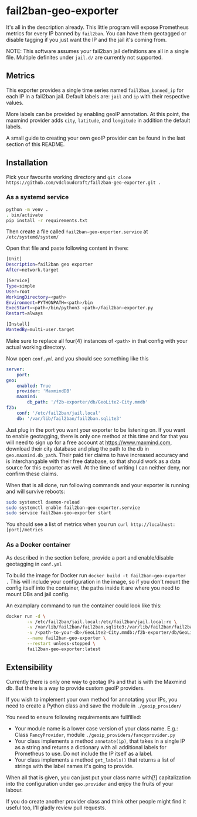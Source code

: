 # fail2ban-geo-exporter

It's all in the description already. This little program will expose Prometheus metrics for every IP banned by `fail2ban`. You can have them geotagged or disable tagging if you just want the IP and the jail it's coming from.

NOTE: This software assumes your fail2ban jail definitions are all in a single file. Multiple definites under `jail.d/` are currently not supported.

## Metrics

This exporter provides a single time series named `fail2ban_banned_ip` for each IP in a fail2ban jail.
Default labels are: `jail` and `ip` with their respective values.

More labels can be provided by enabling geoIP annotation. At this point, the maxmind provider adds `city`, `latitude`, and `longitude` in addition the default labels.

A small guide to creating your own geoIP provider can be found in the last section of this README.

## Installation

Pick your favourite working directory and `git clone https://github.com/vdcloudcraft/fail2ban-geo-exporter.git .`

### As a systemd service

```bash
python -m venv .
. bin/activate
pip install -r requirements.txt
```

Then create a file called `fail2ban-geo-exporter.service` at `/etc/systemd/system/`

Open that file and paste following content in there:

```bash
[Unit]
Description=fail2ban geo exporter
After=network.target

[Service]
Type=simple
User=root
WorkingDirectory=<path>
Environment=PYTHONPATH=<path>/bin
ExecStart=<path>/bin/python3 <path>/fail2ban-exporter.py
Restart=always

[Install]
WantedBy=multi-user.target
```

Make sure to replace all four(4) instances of `<path>` in that config with your actual working directory.

Now open `conf.yml` and you should see something like this

```yaml
server:
    port: 
geo:
    enabled: True
    provider: 'MaxmindDB'
    maxmind:
        db_path: '/f2b-exporter/db/GeoLite2-City.mmdb'
f2b:
    conf: '/etc/fail2ban/jail.local'
    db: '/var/lib/fail2ban/fail2ban.sqlite3'
```

Just plug in the port you want your exporter to be listening on. If you want to enable geotagging, there is only one method at this time and for that you will need to sign up for a free account at https://www.maxmind.com, download their city database and plug the path to the db in `geo.maxmind.db_path`. Their paid tier claims to have increased accuracy and is interchangable with their free database, so that should work as a data source for this exporter as well. At the time of writing I can neither deny, nor confirm these claims.

When that is all done, run following commands and your exporter is running and will survive reboots:
```bash
sudo systemctl daemon-reload
sudo systemctl enable fail2ban-geo-exporter.service
sudo service fail2ban-geo-exporter start
```

You should see a list of metrics when you run `curl http://localhost:[port]/metrics`

### As a Docker container

As described in the section before, provide a port and enable/disable geotagging in `conf.yml`

To build the image for Docker run `docker build -t fail2ban-geo-exporter .`
This will include your configuration in the image, so if you don't mount the config itself into the container, the paths inside it are where you need to mount DBs and jail config.

An examplary command to run the container could look like this:
```bash
docker run -d \
        -v /etc/fail2ban/jail.local:/etc/fail2ban/jail.local:ro \
        -v /var/lib/fail2ban/fail2ban.sqlite3:/var/lib/fail2ban/fail2ban.sqlite3:ro \
        -v /<path-to-your-db>/GeoLite2-City.mmdb:/f2b-exporter/db/GeoLite2-City.mmdb \
        --name fail2ban-geo-exporter \
        --restart unless-stopped \
        fail2ban-geo-exporter:latest
```

## Extensibility

Currently there is only one way to geotag IPs and that is with the Maxmind db. But there is a way to provide custom geoIP providers.

If you wish to implement your own method for annotating your IPs, you need to create a Python class and save the module in `./geoip_provider/`

You need to ensure following requirements are fullfilled:
- Your module name is a lower case version of your class name. E.g.: Class `FancyProvider`, module `./geoip_providers/fancyprovider.py`
- Your class implements a method `annotate(ip)`, that takes in a single IP as a string and returns a dictionary with all additional labels for Prometheus to use. Do not include the IP itself as a label.
- Your class implements a method `get_labels()` that returns a list of strings with the label names it's going to provide.

When all that is given, you can just put your class name with[!] capitalization into the configuration under `geo.provider` and enjoy the fruits of your labour.

If you do create another provider class and think other people might find it useful too, I'll gladly review pull requests.
